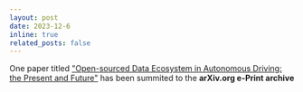 ```yaml
---
layout: post
date: 2023-12-6
inline: true
related_posts: false
---
```



One paper titled ["Open-sourced Data Ecosystem in Autonomous Driving: the Present and Future"](https://arxiv.org/abs/2312.03408) has been summited to the **arXiv.org e-Print archive**



